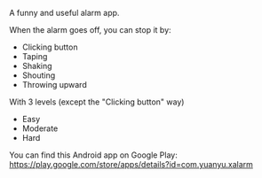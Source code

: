 A funny and useful alarm app.

When the alarm goes off, you can stop it by:
- Clicking button
- Taping
- Shaking
- Shouting
- Throwing upward

With 3 levels (except the "Clicking button" way)
- Easy
- Moderate
- Hard

You can find this Android app on Google Play: https://play.google.com/store/apps/details?id=com.yuanyu.xalarm
